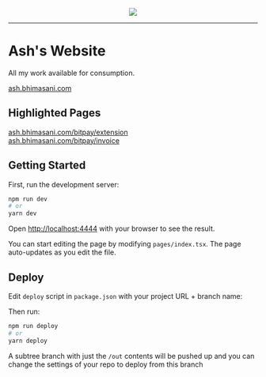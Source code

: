 <p align="center">
  <img src="https://ash.bhimasani.com/banners/ash-dark.png" />
</p>

<hr />

# Ash's Website

All my work available for consumption.

[ash.bhimasani.com](https://ash.bhimasani.com/)

## Highlighted Pages

[ash.bhimasani.com/bitpay/extension](https://ash.bhimasani.com/bitpay/extension)  
[ash.bhimasani.com/bitpay/invoice](https://ash.bhimasani.com/bitpay/invoice)

## Getting Started

First, run the development server:

```bash
npm run dev
# or
yarn dev
```

Open [http://localhost:4444](http://localhost:4444) with your browser to see the result.

You can start editing the page by modifying `pages/index.tsx`. The page auto-updates as you edit the file.

## Deploy

Edit `deploy` script in `package.json` with your project URL + branch name:

Then run:

```bash
npm run deploy
# or
yarn deploy
```

A subtree branch with just the `/out` contents will be pushed up and you can change the settings of your repo to deploy from this branch
